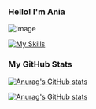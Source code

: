 ### Hello! I'm Ania
![image](https://github.com/annamowinska/annamowinska/assets/107001736/39969c45-f0a0-432d-8627-3546dc23beb0)

[![My Skills](https://skillicons.dev/icons?i=js,html,css,sass,react,nodejs,styledcomponents,svg)](https://skillicons.dev)

### My GitHub Stats

[![Anurag's GitHub stats](https://github-readme-stats.vercel.app/api?username=annamowinska)](https://github.com/annamowinska/github-readme-stats)

[![Anurag's GitHub stats](https://github-readme-stats.vercel.app/api?username=annamowinska&show_icons=true)](https://github.com/annamowinska/github-readme-stats)
